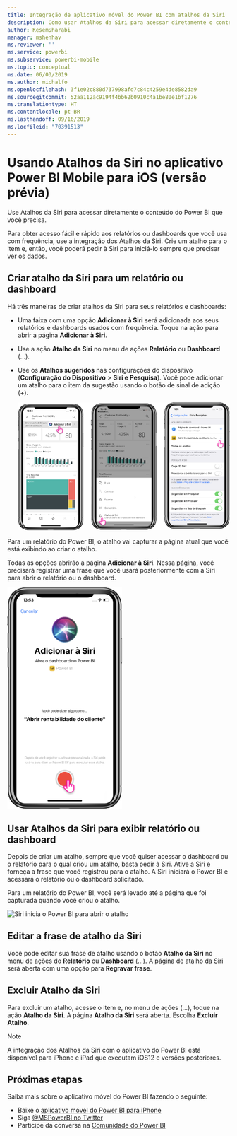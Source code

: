 ```yaml
---
title: Integração de aplicativo móvel do Power BI com atalhos da Siri
description: Como usar Atalhos da Siri para acessar diretamente o conteúdo do Power BI que você precisa.
author: KesemSharabi
manager: mshenhav
ms.reviewer: ''
ms.service: powerbi
ms.subservice: powerbi-mobile
ms.topic: conceptual
ms.date: 06/03/2019
ms.author: michalfo
ms.openlocfilehash: 3f1e02c880d737998afd7c84c4259e4de8582da9
ms.sourcegitcommit: 52aa112ac9194f4bb62b0910c4a1be80e1bf1276
ms.translationtype: HT
ms.contentlocale: pt-BR
ms.lasthandoff: 09/16/2019
ms.locfileid: "70391513"
---
```

# <a name="using-siri-shortcuts-in-power-bi-mobile-ios-app-preview"></a>Usando Atalhos da Siri no aplicativo Power BI Mobile para iOS (versão prévia)

Use Atalhos da Siri para acessar diretamente o conteúdo do Power BI que você precisa.

Para obter acesso fácil e rápido aos relatórios ou dashboards que você usa com frequência, use a integração dos Atalhos da Siri. Crie um atalho para o item e, então, você poderá pedir à Siri para iniciá-lo sempre que precisar ver os dados.

## <a name="create-siri-shortcut-for-a-report-or-dashboard"></a>Criar atalho da Siri para um relatório ou dashboard

Há três maneiras de criar atalhos da Siri para seus relatórios e dashboards:

- Uma faixa com uma opção **Adicionar à Siri** será adicionada aos seus relatórios e dashboards usados com frequência. Toque na ação para abrir a página **Adicionar à Siri**.
    
- Use a ação **Atalho da Siri** no menu de ações **Relatório** ou **Dashboard** (...).
    
- Use os **Atalhos sugeridos** nas configurações do dispositivo (**Configuração do Dispositivo** > **Siri e Pesquisa**). Você pode adicionar um atalho para o item da sugestão usando o botão de sinal de adição (+).
     
     ![Criar um atalho](./media/mobile-apps-ios-siri-search/power-bi-siri-create-shortcut.png)

Para um relatório do Power BI, o atalho vai capturar a página atual que você está exibindo ao criar o atalho. 

Todas as opções abrirão a página **Adicionar à Siri**. Nessa página, você precisará registrar uma frase que você usará posteriormente com a Siri para abrir o relatório ou o dashboard. 
   
![Página Adicionar à Siri](./media/mobile-apps-ios-siri-search/power-bi-siri-add-page.png)
    

## <a name="use-siri-shortcuts-to-view-report-or-dashboard"></a>Usar Atalhos da Siri para exibir relatório ou dashboard

Depois de criar um atalho, sempre que você quiser acessar o dashboard ou o relatório para o qual criou um atalho, basta pedir à Siri.
Ative a Siri e forneça a frase que você registrou para o atalho. A Siri iniciará o Power BI e acessará o relatório ou o dashboard solicitado. 

Para um relatório do Power BI, você será levado até a página que foi capturada quando você criou o atalho.


  ![Siri inicia o Power BI para abrir o atalho](./media/mobile-apps-ios-siri-search/power-bi-siri-open.png)
  

## <a name="edit-siri-shortcut-phrase"></a>Editar a frase de atalho da Siri 
Você pode editar sua frase de atalho usando o botão **Atalho da Siri** no menu de ações do **Relatório** ou **Dashboard** (...). A página de atalho da Siri será aberta com uma opção para **Regravar frase**. 

## <a name="delete-siri-shortcut"></a>Excluir Atalho da Siri 
Para excluir um atalho, acesse o item e, no menu de ações (...), toque na ação **Atalho da Siri**. A página **Atalho da Siri** será aberta. Escolha **Excluir Atalho**.


> [!NOTE]
> A integração dos Atalhos da Siri com o aplicativo do Power BI está disponível para iPhone e iPad que executam iOS12 e versões posteriores.
> 

## <a name="next-steps"></a>Próximas etapas
Saiba mais sobre o aplicativo móvel do Power BI fazendo o seguinte: 

* Baixe o [aplicativo móvel do Power BI para iPhone](http://go.microsoft.com/fwlink/?LinkId=522062)
* Siga [@MSPowerBI no Twitter](https://twitter.com/MSPowerBI)
* Participe da conversa na [Comunidade do Power BI](http://community.powerbi.com/)


